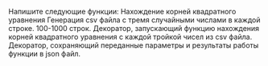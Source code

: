 Напишите следующие функции:
Нахождение корней квадратного уравнения
Генерация csv файла с тремя случайными числами в каждой строке. 100-1000 строк.
Декоратор, запускающий функцию нахождения корней квадратного уравнения с каждой тройкой чисел из csv файла.
Декоратор, сохраняющий переданные параметры и результаты работы функции в json файл.